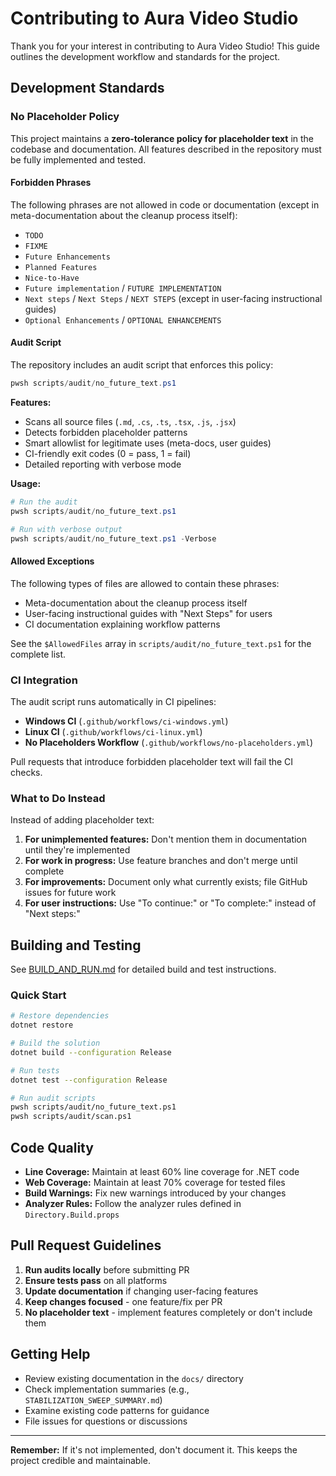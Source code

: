 # Contributing to Aura Video Studio

Thank you for your interest in contributing to Aura Video Studio! This guide outlines the development workflow and standards for the project.

## Development Standards

### No Placeholder Policy

This project maintains a **zero-tolerance policy for placeholder text** in the codebase and documentation. All features described in the repository must be fully implemented and tested.

#### Forbidden Phrases

The following phrases are not allowed in code or documentation (except in meta-documentation about the cleanup process itself):

- `TODO`
- `FIXME`
- `Future Enhancements`
- `Planned Features`
- `Nice-to-Have`
- `Future implementation` / `FUTURE IMPLEMENTATION`
- `Next steps` / `Next Steps` / `NEXT STEPS` (except in user-facing instructional guides)
- `Optional Enhancements` / `OPTIONAL ENHANCEMENTS`

#### Audit Script

The repository includes an audit script that enforces this policy:

```powershell
pwsh scripts/audit/no_future_text.ps1
```

**Features:**
- Scans all source files (`.md`, `.cs`, `.ts`, `.tsx`, `.js`, `.jsx`)
- Detects forbidden placeholder patterns
- Smart allowlist for legitimate uses (meta-docs, user guides)
- CI-friendly exit codes (0 = pass, 1 = fail)
- Detailed reporting with verbose mode

**Usage:**

```powershell
# Run the audit
pwsh scripts/audit/no_future_text.ps1

# Run with verbose output
pwsh scripts/audit/no_future_text.ps1 -Verbose
```

#### Allowed Exceptions

The following types of files are allowed to contain these phrases:
- Meta-documentation about the cleanup process itself
- User-facing instructional guides with "Next Steps" for users
- CI documentation explaining workflow patterns

See the `$AllowedFiles` array in `scripts/audit/no_future_text.ps1` for the complete list.

### CI Integration

The audit script runs automatically in CI pipelines:
- **Windows CI** (`.github/workflows/ci-windows.yml`)
- **Linux CI** (`.github/workflows/ci-linux.yml`)
- **No Placeholders Workflow** (`.github/workflows/no-placeholders.yml`)

Pull requests that introduce forbidden placeholder text will fail the CI checks.

### What to Do Instead

Instead of adding placeholder text:

1. **For unimplemented features:** Don't mention them in documentation until they're implemented
2. **For work in progress:** Use feature branches and don't merge until complete
3. **For improvements:** Document only what currently exists; file GitHub issues for future work
4. **For user instructions:** Use "To continue:" or "To complete:" instead of "Next steps:"

## Building and Testing

See [BUILD_AND_RUN.md](BUILD_AND_RUN.md) for detailed build and test instructions.

### Quick Start

```bash
# Restore dependencies
dotnet restore

# Build the solution
dotnet build --configuration Release

# Run tests
dotnet test --configuration Release

# Run audit scripts
pwsh scripts/audit/no_future_text.ps1
pwsh scripts/audit/scan.ps1
```

## Code Quality

- **Line Coverage:** Maintain at least 60% line coverage for .NET code
- **Web Coverage:** Maintain at least 70% coverage for tested files
- **Build Warnings:** Fix new warnings introduced by your changes
- **Analyzer Rules:** Follow the analyzer rules defined in `Directory.Build.props`

## Pull Request Guidelines

1. **Run audits locally** before submitting PR
2. **Ensure tests pass** on all platforms
3. **Update documentation** if changing user-facing features
4. **Keep changes focused** - one feature/fix per PR
5. **No placeholder text** - implement features completely or don't include them

## Getting Help

- Review existing documentation in the `docs/` directory
- Check implementation summaries (e.g., `STABILIZATION_SWEEP_SUMMARY.md`)
- Examine existing code patterns for guidance
- File issues for questions or discussions

---

**Remember:** If it's not implemented, don't document it. This keeps the project credible and maintainable.
